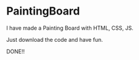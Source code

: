 # PaintingBoard
I have made a Painting Board with HTML, CSS, JS.

Just download the code and have fun.

DONE!!
